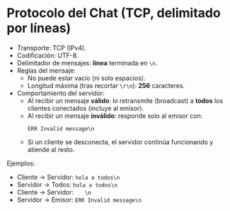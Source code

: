 # Protocolo del Chat (TCP, delimitado por líneas)

- Transporte: TCP (IPv4).
- Codificación: UTF-8.
- Delimitador de mensajes: **línea** terminada en `\n`.
- Reglas del mensaje:
  - No puede estar vacío (ni solo espacios).
  - Longitud máxima (tras recortar `\r\n`): **256** caracteres.
- Comportamiento del servidor:
  - Al recibir un mensaje **válido**: lo retransmite (broadcast) a **todos** los clientes conectados (incluye al emisor).
  - Al recibir un mensaje **inválido**: responde solo al emisor con:
    ```
    ERR Invalid message\n
    ```
  - Si un cliente se desconecta, el servidor continúa funcionando y atiende al resto.

Ejemplos:
- Cliente → Servidor: `hola a todos\n`
- Servidor → Todos: `hola a todos\n`
- Cliente → Servidor: `   \n`
- Servidor → Emisor: `ERR Invalid message\n`
